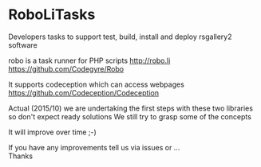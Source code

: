 # RoboLiTasks
Developers tasks to support test, build, install and deploy rsgallery2 software

robo is a task runner for PHP scripts
http://robo.li
https://github.com/Codegyre/Robo 

It supports codeception which can access webpages 
https://github.com/Codeception/Codeception

Actual (2015/10) we are undertaking the first steps with these two libraries so don't expect ready solutions
We still try to grasp some of the concepts

It will improve over time ;-)

If you have any improvements tell us via issues or ... <br>
Thanks




